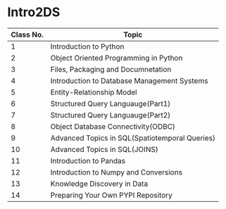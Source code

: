 # Intro2DS

| Class No. |Topic|
|-----------|-----|
| 1         |Introduction to Python|
| 2         |Object Oriented Programming in Python|
| 3         |Files, Packaging and Documnetation|
| 4         |Introduction to Database Management Systems|
| 5         |Entity-Relationship Model|
| 6         |Structured Query Languauge(Part1)|
| 7         |Structured Query Languauge(Part2)|
| 8         |Object Database Connectivity(ODBC) |
| 9         |Advanced Topics in SQL(Spatiotemporal Queries)|
| 10        |Advanced Topics in SQL(JOINS)|
| 11        |Introduction to Pandas|
| 12        |Introduction to Numpy and Conversions|
| 13        |Knowledge Discovery in Data|
| 14        |Preparing Your Own PYPI Repository|

